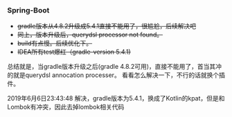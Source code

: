 ### Spring-Boot
* ~~gradle版本从4.8.2升级成5.4.1直接不能用了，很尴尬，后续解决吧~~
* ~~同上，版本升级后，querydsl processor not found。~~
* ~~build有点慢。后续优化下。~~
* ~~IDEA所有test爆红（gradle-version 5.4.1)~~

总结就是，当gradle版本升级之后(gradle 4.8.2可用)，直接不能用了，首当其冲的就是querydsl annocation processer。
看看怎么解决一下，不行的话就换个插件。

2019年6月6日23:43:48 解决，gradle版本为5.4.1，换成了Kotlin的kpat，但是和Lombok有冲突，因此去掉lombok相关代码